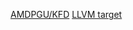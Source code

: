 [AMDPGU/KFD](https://github.com/torvalds/linux/tree/8186749621ed6b8fc42644c399e8c755a2b6f630/drivers/gpu/drm/amd)
[LLVM target](https://github.com/llvm/llvm-project/tree/2946cd701067404b99c39fb29dc9c74bd7193eb3/llvm/lib/Target)
